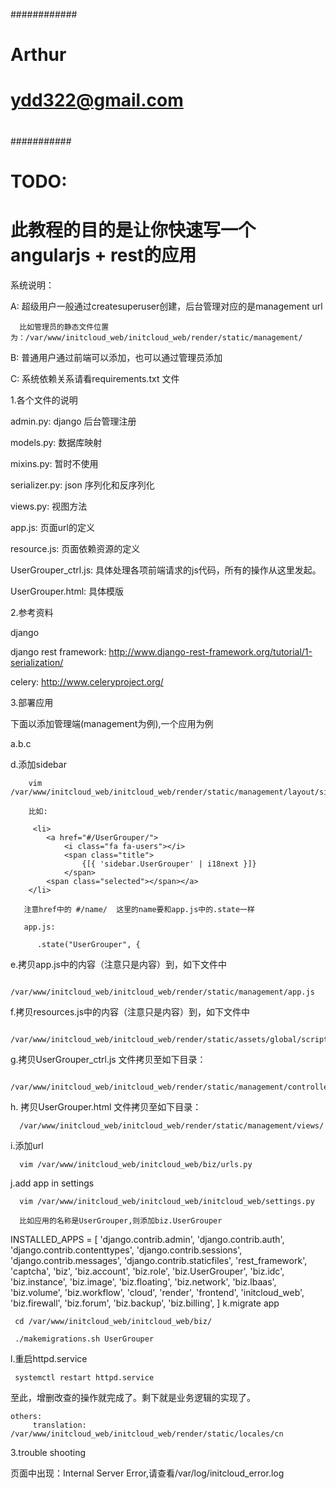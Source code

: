 ############
#
#  Arthur
#  ydd322@gmail.com
#
###########

# TODO:
#
# 此教程的目的是让你快速写一个angularjs + rest的应用


系统说明：


   A: 超级用户一般通过createsuperuser创建，后台管理对应的是management url

      比如管理员的静态文件位置为：/var/www/initcloud_web/initcloud_web/render/static/management/

   B: 普通用户通过前端可以添加，也可以通过管理员添加

   C: 系统依赖关系请看requirements.txt 文件



1.各个文件的说明

   admin.py: django  后台管理注册

   models.py: 数据库映射

   mixins.py: 暂时不使用

   serializer.py: json 序列化和反序列化

   views.py: 视图方法

   app.js: 页面url的定义

   resource.js: 页面依赖资源的定义

   UserGrouper_ctrl.js: 具体处理各项前端请求的js代码，所有的操作从这里发起。

   UserGrouper.html: 具体模版 

   

2.参考资料

   django
  
   django rest framework: http://www.django-rest-framework.org/tutorial/1-serialization/
   

   celery: http://www.celeryproject.org/


3.部署应用

   下面以添加管理端(management为例),一个应用为例


   a.b.c

  
   d.添加sidebar


        vim /var/www/initcloud_web/initcloud_web/render/static/management/layout/sidebar.html
   
        比如:

         <li>
            <a href="#/UserGrouper/">
                <i class="fa fa-users"></i>
                <span class="title">
                    {[{ 'sidebar.UserGrouper' | i18next }]}
                </span>
            <span class="selected"></span></a>
        </li>

       注意href中的 #/name/  这里的name要和app.js中的.state一样

       app.js:

          .state("UserGrouper", {

   e.拷贝app.js中的内容（注意只是内容）到，如下文件中

       /var/www/initcloud_web/initcloud_web/render/static/management/app.js


   
   f.拷贝resources.js中的内容（注意只是内容）到，如下文件中

       /var/www/initcloud_web/initcloud_web/render/static/assets/global/scripts/resources.js

   g.拷贝UserGrouper_ctrl.js 文件拷贝至如下目录：	

      /var/www/initcloud_web/initcloud_web/render/static/management/controllers/

   h. 拷贝UserGrouper.html 文件拷贝至如下目录：

      /var/www/initcloud_web/initcloud_web/render/static/management/views/


   i.添加url

      vim /var/www/initcloud_web/initcloud_web/biz/urls.py


   j.add app in settings

      vim /var/www/initcloud_web/initcloud_web/initcloud_web/settings.py

      比如应用的名称是UserGrouper,则添加biz.UserGrouper

INSTALLED_APPS = [
    'django.contrib.admin',
    'django.contrib.auth',
    'django.contrib.contenttypes',
    'django.contrib.sessions',
    'django.contrib.messages',
    'django.contrib.staticfiles',
    'rest_framework',
    'captcha',
    'biz',
    'biz.account',
    'biz.role',
    'biz.UserGrouper',
    'biz.idc',
    'biz.instance',
    'biz.image',
    'biz.floating',
    'biz.network',
    'biz.lbaas',
    'biz.volume',
    'biz.workflow',
    'cloud',
    'render',
    'frontend',
    'initcloud_web',
    'biz.firewall',
    'biz.forum',
    'biz.backup',
    'biz.billing',
]
   k.migrate app


     cd /var/www/initcloud_web/initcloud_web/biz/

     ./makemigrations.sh UserGrouper 

   l.重启httpd.service


     systemctl restart httpd.service



   至此，增删改查的操作就完成了。剩下就是业务逻辑的实现了。


    others:
         translation: /var/www/initcloud_web/initcloud_web/render/static/locales/cn   

3.trouble shooting


   页面中出现：Internal Server Error,请查看/var/log/initcloud_error.log




